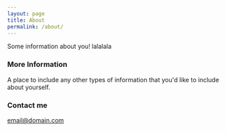 ```yaml
---
layout: page
title: About
permalink: /about/
---
```


Some information about you! lalalala

### More Information

A place to include any other types of information that you'd like to include about yourself.

### Contact me

[email@domain.com](mailto:email@domain.com)